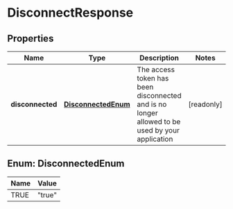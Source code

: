 

# DisconnectResponse


## Properties

Name | Type | Description | Notes
------------ | ------------- | ------------- | -------------
**disconnected** | [**DisconnectedEnum**](#DisconnectedEnum) | The access token has been disconnected and is no longer allowed to be used by your application |  [readonly]



## Enum: DisconnectedEnum

Name | Value
---- | -----
TRUE | &quot;true&quot;




